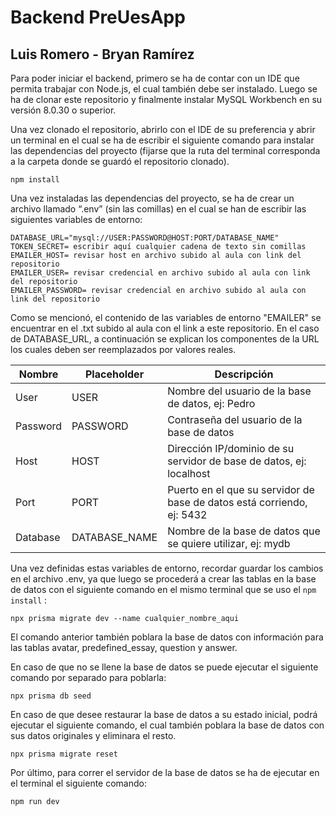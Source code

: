 # Backend PreUesApp

## Luis Romero - Bryan Ramírez

Para poder iniciar el backend, primero se ha de contar con un IDE que permita trabajar con Node.js, el cual también debe ser instalado. Luego se ha de clonar este repositorio y finalmente instalar MySQL Workbench en su versión 8.0.30 o superior.

Una vez clonado el repositorio, abrirlo con el IDE de su preferencia y abrir un terminal en el cual se ha de escribir el siguiente comando para instalar las dependencias del proyecto (fijarse que la ruta del terminal corresponda a la carpeta donde se guardó el repositorio clonado).

`npm install`

Una vez instaladas las dependencias del proyecto, se ha de crear un archivo llamado “.env” (sin las comillas) en el cual se han de escribir las siguientes variables de entorno:

```
DATABASE_URL="mysql://USER:PASSWORD@HOST:PORT/DATABASE_NAME"
TOKEN_SECRET= escribir aquí cualquier cadena de texto sin comillas
EMAILER_HOST= revisar host en archivo subido al aula con link del repositorio
EMAILER_USER= revisar credencial en archivo subido al aula con link del repositorio
EMAILER_PASSWORD= revisar credencial en archivo subido al aula con link del repositorio
```

Como se mencionó, el contenido de las variables de entorno "EMAILER" se encuentrar en el .txt subido al aula con el link a este repositorio.
En el caso de DATABASE_URL, a continuación se explican los componentes de la URL los cuales deben ser reemplazados por valores reales.

| Nombre   | Placeholder   | Descripción                                                            |
| -------- | ------------- | ---------------------------------------------------------------------- |
| User     | USER          | Nombre del usuario de la base de datos, ej: Pedro                      |
| Password | PASSWORD      | Contraseña del usuario de la base de datos                             |
| Host     | HOST          | Dirección IP/dominio de su servidor de base de datos, ej: localhost    |
| Port     | PORT          | Puerto en el que su servidor de base de datos está corriendo, ej: 5432 |
| Database | DATABASE_NAME | Nombre de la base de datos que se quiere utilizar, ej: mydb            |

Una vez definidas estas variables de entorno, recordar guardar los cambios en el archivo .env, ya que luego se procederá a crear las tablas en la base de datos con el siguiente comando en el mismo terminal que se uso el `npm install` :

`npx prisma migrate dev --name cualquier_nombre_aqui`

El comando anterior también poblara la base de datos con información para las tablas avatar, predefined_essay, question y answer.

En caso de que no se llene la base de datos se puede ejecutar el siguiente comando por separado para poblarla:

`npx prisma db seed`

En caso de que desee restaurar la base de datos a su estado inicial, podrá ejecutar el siguiente comando, el cual también poblara la base de datos con sus datos originales y eliminara el resto.

`npx prisma migrate reset`

Por último, para correr el servidor de la base de datos se ha de ejecutar en el terminal el siguiente comando:

`npm run dev`
